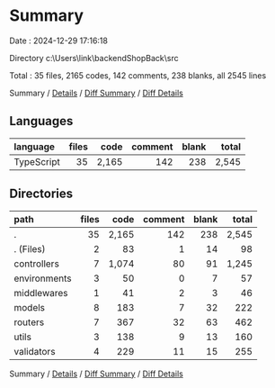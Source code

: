 # Summary

Date : 2024-12-29 17:16:18

Directory c:\\Users\\link\\backendShopBack\\src

Total : 35 files,  2165 codes, 142 comments, 238 blanks, all 2545 lines

Summary / [Details](details.md) / [Diff Summary](diff.md) / [Diff Details](diff-details.md)

## Languages
| language | files | code | comment | blank | total |
| :--- | ---: | ---: | ---: | ---: | ---: |
| TypeScript | 35 | 2,165 | 142 | 238 | 2,545 |

## Directories
| path | files | code | comment | blank | total |
| :--- | ---: | ---: | ---: | ---: | ---: |
| . | 35 | 2,165 | 142 | 238 | 2,545 |
| . (Files) | 2 | 83 | 1 | 14 | 98 |
| controllers | 7 | 1,074 | 80 | 91 | 1,245 |
| environments | 3 | 50 | 0 | 7 | 57 |
| middlewares | 1 | 41 | 2 | 3 | 46 |
| models | 8 | 183 | 7 | 32 | 222 |
| routers | 7 | 367 | 32 | 63 | 462 |
| utils | 3 | 138 | 9 | 13 | 160 |
| validators | 4 | 229 | 11 | 15 | 255 |

Summary / [Details](details.md) / [Diff Summary](diff.md) / [Diff Details](diff-details.md)